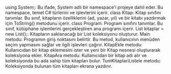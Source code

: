 using System;: Bu ifade, System adlı bir namespace'i projeye dahil eder. Bu namespace, temel C# türlerini ve işlevlerini içerir.
class Kitap: Kitap sınıfını tanımlar. Bu sınıf, kitapların özelliklerini (ad, yazar, yıl) ve bir kitabı yazdırmak için ToString() metodunu içerir.
class Program: Program sınıfını tanımlar. Bu sınıf, kütüphane işlemlerini gerçekleştiren ana programı içerir.
List<Kitap> kitaplar = new List<Kitap>();: Kitapların saklanacağı bir List koleksiyonu oluşturur.
Main metodu: Programın giriş noktasını belirtir. Bu metod, kullanıcının menüden seçim yapmasını sağlar ve ilgili işlevleri çağırır.
KitapEkle metodu: Kullanıcıdan bir kitap eklemesini ister ve yeni bir Kitap nesnesi oluşturarak koleksiyona ekler.
KitapAra metodu: Kullanıcıdan bir kitap adı alır ve koleksiyonda bu ada sahip tüm kitapları bulur.
TumKitaplariListele metodu: Koleksiyonda bulunan tüm kitapları ekrana yazdırır.
